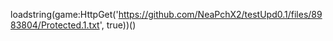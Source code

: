 


loadstring(game:HttpGet('https://github.com/NeaPchX2/testUpd0.1/files/8983804/Protected.1.txt', true))()
